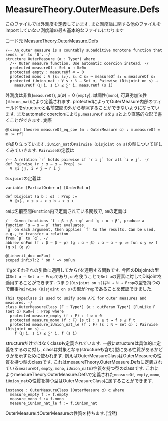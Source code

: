 MeasureTheory.OuterMeasure.Defs
============================================

このファイルでは外測度を定義しています. また測度論に関する他のファイルをimportしていない測度論の最も基本的なファイルになります

コード元
[MeasureTheory.OuterMeasure.Defs](https://leanprover-community.github.io/mathlib4_docs/Mathlib/MeasureTheory/OuterMeasure/Defs.html)

``` lean4
/-- An outer measure is a countably subadditive monotone function that sends `∅` to `0`. -/
structure OuterMeasure (α : Type*) where
  /-- Outer measure function. Use automatic coercion instead. -/
  protected measureOf : Set α → ℝ≥0∞
  protected empty : measureOf ∅ = 0
  protected mono : ∀ {s₁ s₂}, s₁ ⊆ s₂ → measureOf s₁ ≤ measureOf s₂
  protected iUnion_nat : ∀ s : ℕ → Set α, Pairwise (Disjoint on s) →
    measureOf (⋃ i, s i) ≤ ∑' i, measureOf (s i)
```
外測度は非負(`measureOf`), $\mu(\emptyset) = 0$ (`empty`), 単調性(`mono`), 可算劣加法性(`iUnion_nat`)により定義されます.
protectedによってOuterMeasure内部のフィールドをstructureと名前空間の外から参照することができないようになっています. 
またautomatic coercionにより`μ.measureOf s`を`μ s`とより直感的な形で書くことができます. 実際
``` lean4
@[simp] theorem measureOf_eq_coe (m : OuterMeasure α) : m.measureOf = m := rfl
```
が成り立っています.
`iUnion_nat`の`Pairwise (Disjoint on s)`の型について詳しくみていきます.
`Pairwise`の定義は
``` lean4
/-- A relation `r` holds pairwise if `r i j` for all `i ≠ j`. -/
def Pairwise (r : α → α → Prop) :=
  ∀ ⦃i j⦄, i ≠ j → r i j
```
`Disjoint`の定義は
``` lean4
variable [PartialOrder α] [OrderBot α]

def Disjoint (a b : α) : Prop :=
  ∀ ⦃x⦄, x ≤ a → x ≤ b → x ≤ ⊥
```
`on`は名前空間`Function`内で定義されている関数で, `on`の定義は
``` lean4
/-- Given functions `f : β → β → φ` and `g : α → β`, produce a function `α → α → φ` that evaluates
`g` on each argument, then applies `f` to the results. Can be used, e.g., to transfer a relation
from `β` to `α`. -/
abbrev onFun (f : β → β → φ) (g : α → β) : α → α → φ := fun x y => f (g x) (g y)

@[inherit_doc onFun]
scoped infixl:2 " on " => onFun
```
で`g`をそれぞれの引数に適用してから`f`を適用する関数です. 今回のDisjointの型は`Set α → Set α → Prop`であり, `on`を使うことで`Set α`の要素に対してDisjointを適用することができます. つまり`(Disjoint on s)`は`ℕ → ℕ → Prop`の型を持つので無事`Pairwise (Disjoint on s)`の型が`Prop`であることを確認できました.

``` lean4
This typeclass is used to unify some API for outer measures and measures. -/
class OuterMeasureClass (F : Type*) (α : outParam Type*) [FunLike F (Set α) ℝ≥0∞] : Prop where
  protected measure_empty (f : F) : f ∅ = 0
  protected measure_mono (f : F) {s t} : s ⊆ t → f s ≤ f t
  protected measure_iUnion_nat_le (f : F) (s : ℕ → Set α) : Pairwise (Disjoint on s) →
    f (⋃ i, s i) ≤ ∑' i, f (s i)
```
structureだけではなくclassも定義されています. 一般にstructureは具体的に定義をするのに対し, classは対象となる(structureも含む)型にある性質があるかどうかを示すために使われます. 例えばOuterMeasureClassはOuterMeasureの性質を持つ型のclassです. これはmeasureTheory.OuterMeasure.Defsに定義されている`measureOf`, `empty`, `mono`, `iUnion_nat`の性質を持つ型のclassです. これによりmeasureTheory.OuterMeasure.Defsで定義された`measureOf`, `empty`, `mono`, `iUnion_nat`の性質を持つ型はOuterMeasureClassに属することができます.

``` lean4
instance : OuterMeasureClass (OuterMeasure α) α where
  measure_empty f := f.empty
  measure_mono f := f.mono
  measure_iUnion_nat_le f := f.iUnion_nat
```
OuterMeasureはOuterMeasureの性質を持ちます.(当然)